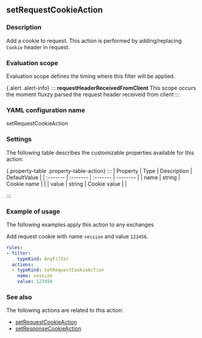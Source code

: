 ## setRequestCookieAction

### Description

Add a cookie to request. This action is performed by adding/replacing `Cookie` header in request.

### Evaluation scope

Evaluation scope defines the timing where this filter will be applied. 

{.alert .alert-info}
:::
**requestHeaderReceivedFromClient** This scope occurs the moment fluxzy parsed the request header receiveid from client
:::

### YAML configuration name

setRequestCookieAction

### Settings

The following table describes the customizable properties available for this action: 

{.property-table .property-table-action}
:::
| Property | Type | Description | DefaultValue |
| :------- | :------- | :------- | -------- |
| name | string | Cookie name |  |
| value | string | Cookie value |  |

:::
### Example of usage

The following examples apply this action to any exchanges

Add request cookie with name `session` and value `123456`.

```yaml
rules:
- filter:
    typeKind: AnyFilter
  actions:
  - typeKind: SetRequestCookieAction
    name: session
    value: 123456
```



### See also

The following actions are related to this action: 

 - [setRequestCookieAction](setRequestCookieAction)
 - [setResponseCookieAction](setResponseCookieAction)

